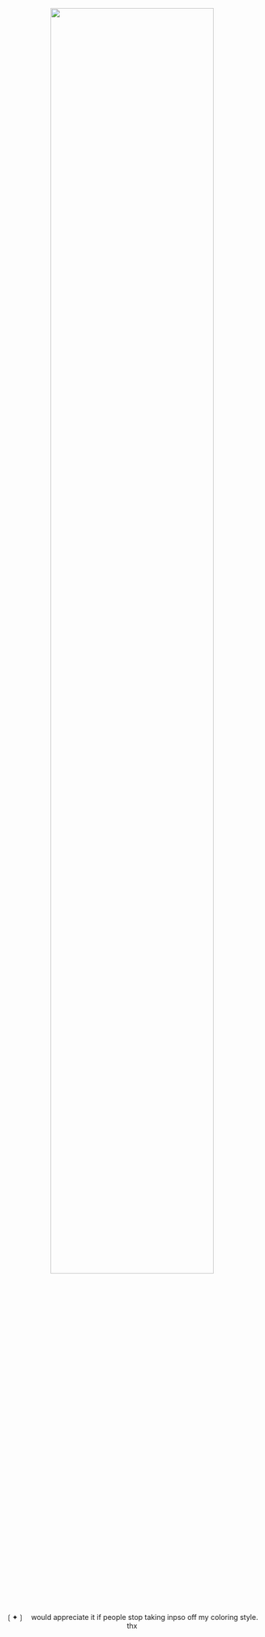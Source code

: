 
<p align="center" width="100%">
<img width="80%" src="https://files.catbox.moe/euujn2.png">
</p>
⠀<p align="center">
❲✦❳ ⠀would appreciate it if people stop taking inpso off my coloring style. thx</p>
